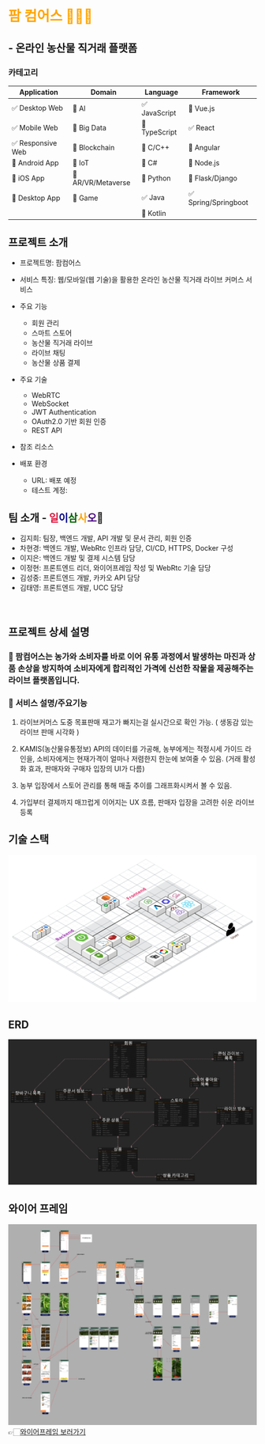 # <span style="color:orange">팜 컴어스 👩‍🌾🥕 </span>

## - 온라인 농산물 직거래 플랫폼

<!-- 필수 항목 -->

### 카테고리

| Application                       | Domain                                | Language                      | Framework                            |
| --------------------------------- | ------------------------------------- | ----------------------------- | ------------------------------------ |
| :white_check_mark: Desktop Web    | :black_square_button: AI              | :white_check_mark: JavaScript | :black_square_button: Vue.js         |
| :white_check_mark: Mobile Web     | :black_square_button: Big Data        | :black_square_button: TypeScript | :white_check_mark: React          |
| :white_check_mark: Responsive Web | :black_square_button: Blockchain      | :black_square_button: C/C++   | :black_square_button: Angular        |
| :black_square_button: Android App | :black_square_button: IoT             | :black_square_button: C#      | :black_square_button: Node.js        |
| :black_square_button: iOS App     | :black_square_button: AR/VR/Metaverse | :black_square_button: Python  | :black_square_button: Flask/Django   |
| :black_square_button: Desktop App | :black_square_button: Game            | :white_check_mark: Java       | :white_check_mark: Spring/Springboot |
|                                   |                                       | :black_square_button: Kotlin  |                                      |

<!-- 필수 항목 -->

## 프로젝트 소개

- 프로젝트명: 팜컴어스
- 서비스 특징: 웹/모바일(웹 기술)을 활용한 온라인 농산물 직거래 라이브 커머스 서비스
- 주요 기능
  - 회원 관리
  - 스마트 스토어
  - 농산물 직거래 라이브
  - 라이브 채팅
  - 농산물 상품 결제
- 주요 기술
  - WebRTC
  - WebSocket
  - JWT Authentication
  - OAuth2.0 기반 회원 인증
  - REST API
- 참조 리소스

- 배포 환경
  - URL: 배포 예정
  - 테스트 계정:

<!-- 자유 양식 -->

## 팀 소개 - <span style="color:crimson">일</span><span style="color:darkblue">이</span><span style="color:darkgreen">삼</span><span style="color:orange">사</span><span style="color:indigo">오</span>🎉

- 김지희: 팀장, 백엔드 개발, API 개발 및 문서 관리, 회원 인증
- 차현경: 백엔드 개발, WebRtc 인프라 담당, CI/CD, HTTPS, Docker 구성
- 이지은: 백엔드 개발 및 결제 시스템 담당
- 이정현: 프론트엔드 리더, 와이어프레임 작성 및 WebRtc 기술 담당
- 김성중: 프론트엔드 개발, 카카오 API 담당
- 김태영: 프론트엔드 개발, UCC 담당
<br><br><br>
<!-- 자유 양식 -->

## 프로젝트 상세 설명<br>

### 🥕 팜컴어스는 농가와 소비자를 바로 이어 유통 과정에서 발생하는 마진과 상품 손상을 방지하여 소비자에게 합리적인 가격에 신선한 작물을 제공해주는 라이브 플랫폼입니다.

### 🥕 <b>서비스 설명/주요기능 </b>

1. 라이브커머스 도중 목표판매 재고가 빠지는걸 실시간으로 확인 가능.
   ( 생동감 있는 라이브 판매 시각화 )

2. KAMIS(농산물유통정보) API의 데이터를 가공해, 농부에게는 적정시세 가이드 라인을, 소비자에게는 현재가격이 얼마나 저렴한지 한눈에 보여줄 수 있음. (거래 활성화 효과, 판매자와 구매자 입장의 UI가 다름)

3. 농부 입장에서 스토어 관리를 통해 매출 추이를 그래프화시켜서 볼 수 있음.

4. 가입부터 결제까지 매끄럽게 이어지는 UX 흐름, 판매자 입장을 고려한 쉬운 라이브 등록

<!-- // 개발 환경, 기술 스택, 시스템 구성도, ERD, 기능 상세 설명 등 -->

## 기술 스택

![기술 스택](./img/기술스택.png)

## ERD

![ERD](./img/ERD.png)

## 와이어 프레임

![화면 흐름도](./img/flow.png)
👉🏻[와이어프레임 보러가기](https://www.figma.com/file/7hqnEIqEnz7Ie2u7b3MlFz/Untitled?t=wZac7adufZbT6cHS-0)
